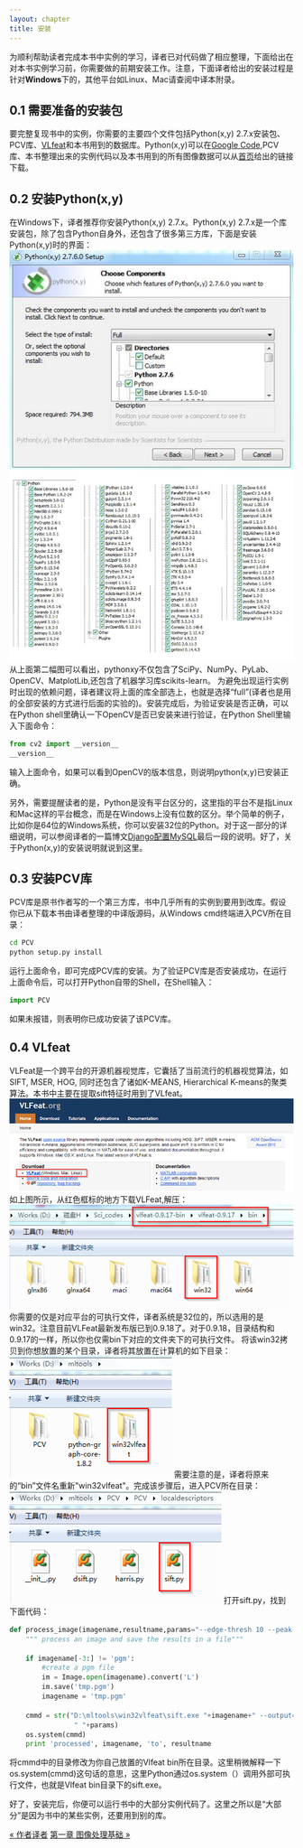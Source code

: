 ```yaml
---
layout: chapter
title: 安装
---
```


为顺利帮助读者完成本书中实例的学习，译者已对代码做了相应整理，下面给出在对本书实例学习前，你需要做的前期安装工作。注意，下面译者给出的安装过程是针对**Windows**下的，其他平台如Linux、Mac请查阅中译本附录。

<h2 id="sec-0-1">0.1 需要准备的安装包</h2>

要完整复现书中的实例，你需要的主要四个文件包括Python(x,y) 2.7.x安装包、PCV库、[VLfeat](http://www.vlfeat.org/download.html)和本书用到的数据库。Python(x,y)可以在[Google Code]((https://code.google.com/p/pythonxy/)),PCV库、本书整理出来的实例代码以及本书用到的所有图像数据可以从[首页](http://yuanyong.org/pcvwithpython/)给出的链接下载。

<h2 id="sec-0-2">0.2 安装Python(x,y)</h2>

在Windows下，译者推荐你安装Python(x,y) 2.7.x。Python(x,y) 2.7.x是一个库安装包，除了包含Python自身外，还包含了很多第三方库，下面是安装Python(x,y)时的界面：
![ch02_fig2-1_harris](assets/images/figures/pre/pythonxy01.jpg)
![ch02_fig2-1_harris](assets/images/figures/pre/pythonxy02.png)
从上面第二幅图可以看出，pythonxy不仅包含了SciPy、NumPy、PyLab、OpenCV、MatplotLib,还包含了机器学习库scikits-learn。
为避免出现运行实例时出现的依赖问题，译者建议将上面的库全部选上，也就是选择“full”(译者也是用的全部安装的方式进行后面的实验的)。安装完成后，为验证安装是否正确，可以在Python shell里确认一下OpenCV是否已安装来进行验证，在Python Shell里输入下面命令：

```python
from cv2 import __version__
__version__
```
输入上面命令，如果可以看到OpenCV的版本信息，则说明python(x,y)已安装正确。

另外，需要提醒读者的是，Python是没有平台区分的，这里指的平台不是指Linux和Mac这样的平台概念，而是在Windows上没有位数的区分。举个简单的例子，比如你是64位的Windows系统，你可以安装32位的Python。对于这一部分的详细说明，可以参阅译者的一篇博文[Django配置MySQL](http://yuanyong.org/blog/config-mysql-for-django.html)最后一段的说明。好了，关于Python(x,y)的安装说明就说到这里。

<h2 id="sec-0-3">0.3 安装PCV库</h2>

PCV库是原书作者写的一个第三方库，书中几乎所有的实例到要用到改库。假设你已从下载本书由译者整理的中译版源码，从Windows cmd终端进入PCV所在目录：

```sh
cd PCV
python setup.py install
```
运行上面命令，即可完成PCV库的安装。为了验证PCV库是否安装成功，在运行上面命令后，可以打开Python自带的Shell，在Shell输入：

```python
import PCV
```
如果未报错，则表明你已成功安装了该PCV库。

<h2 id="sec-0-4">0.4 VLfeat</h2>

VLFeat是一个跨平台的开源机器视觉库，它囊括了当前流行的机器视觉算法，如SIFT, MSER, HOG, 同时还包含了诸如K-MEANS, Hierarchical K-means的聚类算法。本书中主要在提取sift特征时用到了VLfeat。
![ch02_fig2-1_harris](assets/images/figures/pre/vlfeatHome.png)
如上图所示，从红色框标的地方下载VLFeat,解压：
![ch02_fig2-1_harris](assets/images/figures/pre/vlfeat_bin.png)
你需要的仅是对应平台的可执行文件，译者系统是32位的，所以选用的是win32。注意目前VLFeat最新发布版已到0.9.18了。对于0.9.18，目录结构和0.9.17的一样，所以你也仅需bin下对应的文件夹下的可执行文件。
将该win32拷贝到你想放置的某个目录，译者将其放置在计算机的如下目录：
![ch02_fig2-1_harris](assets/images/figures/pre/mltools.png)
需要注意的是，译者将原来的“bin”文件名重新"win32vlfeat"。完成该步骤后，进入PCV所在目录：
![ch02_fig2-1_harris](assets/images/figures/pre/localdescriptors.png)
打开sift.py，找到下面代码：

```python
def process_image(imagename,resultname,params="--edge-thresh 10 --peak-thresh 5"):
	""" process an image and save the results in a file"""

	if imagename[-3:] != 'pgm':
		#create a pgm file
		im = Image.open(imagename).convert('L')
		im.save('tmp.pgm')
		imagename = 'tmp.pgm'

	cmmd = str("D:\mltools\win32vlfeat\sift.exe "+imagename+" --output="+resultname+
				" "+params)
	os.system(cmmd)
	print 'processed', imagename, 'to', resultname
```
将cmmd中的目录修改为你自己放置的Vlfeat bin所在目录。这里稍微解释一下os.system(cmmd)这句话的意思，这里Python通过os.system（）调用外部可执行文件，也就是Vlfeat bin目录下的sift.exe。

好了，安装完后，你便可以运行书中的大部分实例代码了。这里之所以是“大部分”是因为书中的某些实例，还要用到别的库。

<div class="navigation">
  <a class="prev_page" href="author.html">&laquo; 作者译者</a>
  <a class="next_page" href="chapter1.html">第一章 图像处理基础 &raquo;</a>
</div>
